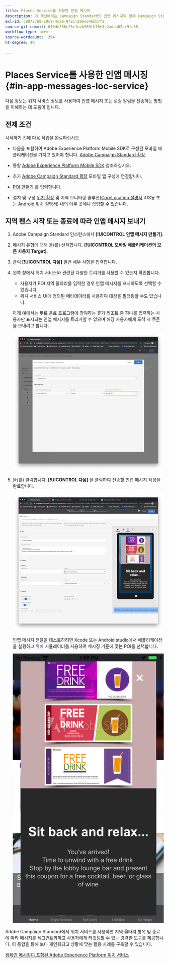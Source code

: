 ```yaml
---
title: Places Service를 사용한 인앱 메시지
description: 이 섹션에서는 Campaign Standard의 인앱 메시지와 함께 Campaign Standard에서 푸시 메시지를 사용하는 방법에 대한 정보를 제공합니다.
exl-id: c80727b8-20c9-4ca0-9f2c-20ec646bb7fa
source-git-commit: 010de286c25c1eeb989fb76e3c2adaa82ac9fd35
workflow-type: tm+mt
source-wordcount: '394'
ht-degree: 4%

---
```


# Places Service를 사용한 인앱 메시징 {#in-app-messages-loc-service}

다음 정보는 위치 서비스 정보를 사용하여 인앱 메시지 또는 로컬 알림을 전송하는 방법을 이해하는 데 도움이 됩니다.

## 전제 조건

시작하기 전에 다음 작업을 완료하십시오.

* 다음을 포함하여 Adobe Experience Platform Mobile SDK로 구성된 모바일 애플리케이션을 가지고 있어야 합니다. [Adobe Campaign Standard 확장](https://aep-sdks.gitbook.io/docs/using-mobile-extensions/adobe-campaign-standard).

* 통합 [Adobe Experience Platform Mobile SDK](https://aep-sdks.gitbook.io/docs/getting-started/get-the-sdk) 참조하십시오.
* 추가 [Adobe Campaign Standard 확장](https://aep-sdks.gitbook.io/docs/using-mobile-extensions/adobe-campaign-standard) 모바일 앱 구성에 연결합니다.

* [POI 만들기](/help/poi-mgmt-ui/create-a-poi-ui.md) 를 입력합니다.

* 설치 및 구성 [위치 확장](/help/places-ext-aep-sdks/places-extension/places-extension.md) 및 지역 모니터링 솔루션([CoreLocation 설명서](https://developer.apple.com/documentation/corelocation/monitoring_the_user_s_proximity_to_geographic_regions) iOS용 또는 [Android 위치 설명서](https://developer.android.com/training/location/geofencing)) 내의 아무 곳에나 삽입할 수 있습니다.

## 지역 펜스 시작 또는 종료에 따라 인앱 메시지 보내기

1. Adobe Campaign Standard 인스턴스에서 **[!UICONTROL 인앱 메시지 만들기]**.
1. 메시지 유형에 대해 을(를) 선택합니다. **[!UICONTROL 모바일 애플리케이션의 모든 사용자 Target]**.
1. 클릭 **[!UICONTROL 다음]** 일반 세부 사항을 입력합니다.
1. 왼쪽 창에서 위치 서비스와 관련된 다양한 트리거를 사용할 수 있는지 확인합니다.

   * 사용자가 POI 지역 울타리를 입력한 경우 인앱 메시지를 표시하도록 선택할 수 있습니다.
   * 위치 서비스 UI에 정의된 메타데이터를 사용하여 대상을 필터링할 수도 있습니다.

   아래 예에서는 무료 음료 프로그램에 참여하는 휴가 리조트 중 하나를 입력하는 사용자만 표시되는 인앱 메시지를 트리거할 수 있으며 해당 사용자에게 도착 시 쿠폰을 보내려고 합니다.

   ![&quot;인앱 메시지 위치 메타데이터&quot;](/help/assets/last-entered-vacation.png)

1. 을(를) 클릭합니다. **[!UICONTROL 다음]** 을 클릭하여 전송할 인앱 메시지 작성을 완료합니다.

   ![&quot;이벤트 만들기&quot;](/help/assets/prepare-ACS.png)

   인앱 메시지 전달을 테스트하려면 Xcode 또는 Android studio에서 애플리케이션을 실행하고 위치 시뮬레이터를 사용하여 메시징 기준에 맞는 POI를 선택합니다.

   ![&quot;음료 쿠폰&quot;](/help/assets/drink-coupon-on-app.png)

Adobe Campaign Standard에서 위치 서비스를 사용하면 지역 울타리 항목 및 종료에 따라 메시지를 세그먼트화하고 사용자에게 타깃팅할 수 있는 강력한 도구를 제공합니다. 이 통합을 통해 보다 개인화되고 상황에 맞는 활용 사례를 구축할 수 있습니다.

<!--I changed this embed to a link to pass validation. We should not link to youtube videos, so please upload this to MCP-->

[캠페인 메시징이 포함된 Adobe Experience Platform 위치 서비스](https://www.youtube.com/watch?v=ikiTTQw9c-o)
